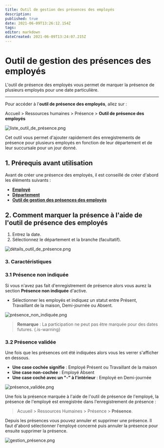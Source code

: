 ```yaml
---
title: Outil de gestion des présences des employés
description: 
published: true
date: 2021-06-09T13:26:12.154Z
tags: 
editor: markdown
dateCreated: 2021-06-09T13:24:07.215Z
---
```


# Outil de gestion des présences des employés

L'outil de présence des employés vous permet de marquer la présence de plusieurs employés pour une date particulière.

---

Pour accéder à l'**outil de présence des employés**, allez sur :

Accueil > Ressources humaines > Présence > **Outil de présence des employés**

![liste_outil_de_présence.png](/humains-ressources/employee-attendance-tool/liste_outil_de_présence.png)

Cet outil vous permet d'ajouter rapidement des enregistrements de présence pour plusieurs employés en fonction de leur département et de leur succursale pour un jour donné.

## 1. Prérequis avant utilisation

Avant de créer une présence des employés, il est conseillé de créer d'abord les éléments suivants :

- **[Employé](/fr/human-resources/employee)**
- **[Département](/fr/human-resources/department)**
- **[Outil de gestion des présences des employés](/fr/human-resources/employee-attendance-tool)**

## 2. Comment marquer la présence à l'aide de l'outil de présence des employés

1. Entrez la date.
2. Sélectionnez le département et la branche (facultatif).

![détails_outil_de_présence.png](/humains-ressources/employee-attendance-tool/détails_outil_de_présence.png)

### 3. Caractéristiques

### 3.1 Présence non indiquée

Si vous n'avez pas fait d'enregistrement de présence alors vous aurez la section **Présence non indiquée** d'active.

- Sélectionner les employés et indiquez un statut entre Présent, Travaillant de la maison, Demi-journée ou Absent.

![présence_non_indiquée.png](/humains-ressources/employee-attendance-tool/présence_non_indiquée.png)

> **Remarque** : La participation ne peut pas être marquée pour des dates futures.
{.is-warning}

### 3.2 Présence validée

Une fois que les présences ont été indiquées alors vous les verrer s'afficher en dessous. 

- **Une case cochée signifie** : Employé Présent ou Travaillant de la maison
- **Une case non-cochée** : Employé Absent
- **Une case coché avec un "-" à l'intérieur** : Employé en Demi-journée

![présence_validée.png](/humains-ressources/employee-attendance-tool/présence_validée.png)

Une fois la présence marquée à l'aide de l'outil de présence de l'employé, la présence de l'employé est enregistrée dans l'enregistrement de présence : 

> Acuueil > Ressources Humaines > Présence > **Présence**.

Depuis les présences vous pouvez annuler et supprimer une présence. Il faut d'abord sélectionner l'employé concerné puis annuler la présence pour ensuite supprimer la présence.

![gestion_présence.png](/humains-ressources/employee-attendance-tool/gestion_présence.png)